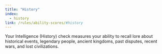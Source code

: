 ```yaml
---
title: "History"
index:
  - history
link: /rules/ability-scores/#history
---
```

Your Intelligence (History) check measures your ability to recall lore about historical events, legendary people, ancient kingdoms, past disputes, recent wars, and lost civilizations.
